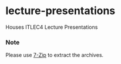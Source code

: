 # lecture-presentations

Houses ITLEC4 Lecture Presentations

### Note
Please use [7-Zip](http://www.7-zip.org) to extract the archives.
